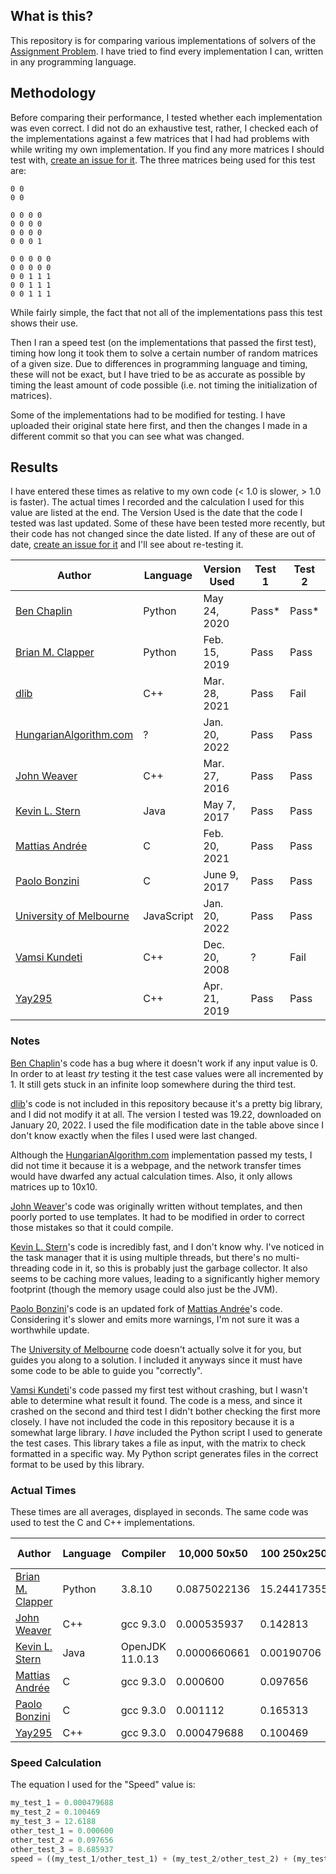 ## What is this?

This repository is for comparing various implementations of solvers of the [Assignment Problem](https://en.wikipedia.org/wiki/Assignment_problem). I have tried to find every implementation I can, written in any programming language.

## Methodology

Before comparing their performance, I tested whether each implementation was even correct. I did not do an exhaustive test, rather, I checked each of the implementations against a few matrices that I had had problems with while writing my own implementation. If you find any more matrices I should test with, [create an issue for it](https://github.com/Yay295/AssignmentProblemComparison/issues/new). The three matrices being used for this test are:
```
0 0
0 0
```
```
0 0 0 0
0 0 0 0
0 0 0 0
0 0 0 1
```
```
0 0 0 0 0
0 0 0 0 0
0 0 1 1 1
0 0 1 1 1
0 0 1 1 1
```
While fairly simple, the fact that not all of the implementations pass this test shows their use.

Then I ran a speed test (on the implementations that passed the first test), timing how long it took them to solve a certain number of random matrices of a given size. Due to differences in programming language and timing, these will not be exact, but I have tried to be as accurate as possible by timing the least amount of code possible (i.e. not timing the initialization of matrices).

Some of the implementations had to be modified for testing. I have uploaded their original state here first, and then the changes I made in a different commit so that you can see what was changed.

## Results

I have entered these times as relative to my own code (< 1.0 is slower, > 1.0 is faster). The actual times I recorded and the calculation I used for this value are listed at the end. The Version Used is the date that the code I tested was last updated. Some of these have been tested more recently, but their code has not changed since the date listed. If any of these are out of date, [create an issue for it](https://github.com/Yay295/AssignmentProblemComparison/issues/new) and I'll see about re-testing it.

| Author                    | Language   | Version Used  | Test 1 | Test 2 | Test 3 | Speed  |
|---------------------------|------------|---------------|--------|--------|--------|--------|
| [Ben Chaplin]             | Python     | May  24, 2020 | Pass*  | Pass*  | Fail   |        |
| [Brian M. Clapper]        | Python     | Feb. 15, 2019 | Pass   | Pass   | Pass   |   0.01 |
| [dlib]                    | C++        | Mar. 28, 2021 | Pass   | Fail   | Fail   |        |
| [HungarianAlgorithm.com]  | ?          | Jan. 20, 2022 | Pass   | Pass   | Pass   |        |
| [John Weaver]             | C++        | Mar. 27, 2016 | Pass   | Pass   | Pass   |   0.68 |
| [Kevin L. Stern]          | Java       | May   7, 2017 | Pass   | Pass   | Pass   | 108.18 |
| [Mattias Andrée]          | C          | Feb. 20, 2021 | Pass   | Pass   | Pass   |   1.09 |
| [Paolo Bonzini]           | C          | June  9, 2017 | Pass   | Pass   | Pass   |   0.62 |
| [University of Melbourne] | JavaScript | Jan. 20, 2022 | Pass   | Pass   | Pass   |        |
| [Vamsi Kundeti]           | C++        | Dec. 20, 2008 | ?      | Fail   | Fail   |        |
| [Yay295]                  | C++        | Apr. 21, 2019 | Pass   | Pass   | Pass   |   1.00 |

### Notes

[Ben Chaplin]'s code has a bug where it doesn't work if any input value is 0. In order to at least *try* testing it the test case values were all incremented by 1. It still gets stuck in an infinite loop somewhere during the third test.

[dlib]'s code is not included in this repository because it's a pretty big library, and I did not modify it at all. The version I tested was 19.22, downloaded on January 20, 2022. I used the file modification date in the table above since I don't know exactly when the files I used were last changed.

Although the [HungarianAlgorithm.com] implementation passed my tests, I did not time it because it is a webpage, and the network transfer times would have dwarfed any actual calculation times. Also, it only allows matrices up to 10x10.

[John Weaver]'s code was originally written without templates, and then poorly ported to use templates. It had to be modified in order to correct those mistakes so that it could compile.

[Kevin L. Stern]'s code is incredibly fast, and I don't know why. I've noticed in the task manager that it is using multiple threads, but there's no multi-threading code in it, so this is probably just the garbage collector. It also seems to be caching more values, leading to a significantly higher memory footprint (though the memory usage could also just be the JVM).

[Paolo Bonzini]'s code is an updated fork of [Mattias Andrée]'s code. Considering it's slower and emits more warnings, I'm not sure it was a worthwhile update.

The [University of Melbourne] code doesn't actually solve it for you, but guides you along to a solution. I included it anyways since it must have some code to be able to guide you "correctly".

[Vamsi Kundeti]'s code passed my first test without crashing, but I wasn't able to determine what result it found. The code is a mess, and since it crashed on the second and third test I didn't bother checking the first more closely. I have not included the code in this repository because it is a somewhat large library. I *have* included the Python script I used to generate the test cases. This library takes a file as input, with the matrix to check formatted in a specific way. My Python script generates files in the correct format to be used by this library.

### Actual Times

These times are all averages, displayed in seconds. The same code was used to test the C and C++ implementations.

| Author             | Language | Compiler        | 10,000 50x50 | 100 250x250 | 10 1000x1000 |
|--------------------|----------|-----------------|--------------|-------------|--------------|
| [Brian M. Clapper] | Python   | 3.8.10          | 0.0875022136 | 15.24417355 |    N/A       |
| [John Weaver]      | C++      | gcc 9.3.0       | 0.000535937  |  0.142813   |   28.6266    |
| [Kevin L. Stern]   | Java     | OpenJDK 11.0.13 | 0.0000660661 |  0.00190706 |    0.0476911 |
| [Mattias Andrée]   | C        | gcc 9.3.0       | 0.000600     |  0.097656   |    8.685937  |
| [Paolo Bonzini]    | C        | gcc 9.3.0       | 0.001112     |  0.165313   |   15.579688  |
| [Yay295]           | C++      | gcc 9.3.0       | 0.000479688  |  0.100469   |   12.6188    |

### Speed Calculation

The equation I used for the "Speed" value is:

```python
my_test_1 = 0.000479688
my_test_2 = 0.100469
my_test_3 = 12.6188
other_test_1 = 0.000600
other_test_2 = 0.097656
other_test_3 = 8.685937
speed = ((my_test_1/other_test_1) + (my_test_2/other_test_2) + (my_test_3/other_test_3)) / 3
```

[Ben Chaplin]: https://github.com/benchaplin/hungarian-algorithm
[Brian M. Clapper]: https://github.com/bmc/munkres
[dlib]: http://dlib.net/
[HungarianAlgorithm.com]: http://hungarianalgorithm.com/solve.php
[John Weaver]: https://github.com/saebyn/munkres-cpp
[Kevin L. Stern]: https://github.com/KevinStern/software-and-algorithms/blob/master/src/main/java/blogspot/software_and_algorithms/stern_library/optimization/HungarianAlgorithm.java
[Lantao Liu]: http://robotics.usc.edu/~lantao/codes/hungarian.php
[Mattias Andrée]: https://github.com/maandree/hungarian-algorithm-n3
[Paolo Bonzini]: https://github.com/bonzini/hungarian-algorithm-n3
[University of Melbourne]: http://www.ifors.ms.unimelb.edu.au/tutorial/hungarian/welcome_frame.html
[Vamsi Kundeti]: https://launchpad.net/lib-bipartite-match
[Yay295]: https://github.com/Yay295/Assignment-Problem-Solver
